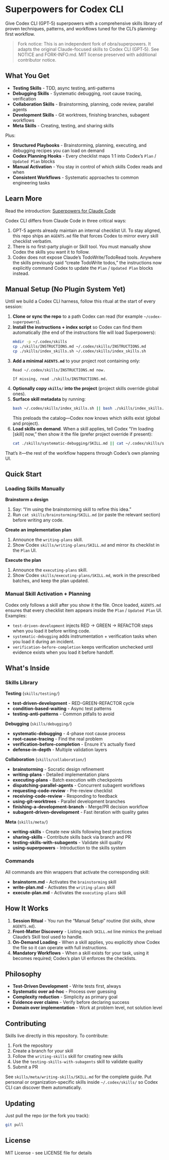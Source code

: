 # Superpowers for Codex CLI

Give Codex CLI (GPT-5) superpowers with a comprehensive skills library of proven techniques, patterns, and workflows tuned for the CLI’s planning-first workflow.

> Fork notice: This is an independent fork of obra/superpowers. It adapts the original Claude-focused skills to Codex CLI (GPT‑5). See NOTICE and FORK-INFO.md. MIT license preserved with additional contributor notice.

## What You Get

- **Testing Skills** - TDD, async testing, anti-patterns
- **Debugging Skills** - Systematic debugging, root cause tracing, verification
- **Collaboration Skills** - Brainstorming, planning, code review, parallel agents
- **Development Skills** - Git worktrees, finishing branches, subagent workflows
- **Meta Skills** - Creating, testing, and sharing skills

Plus:
- **Structured Playbooks** - Brainstorming, planning, executing, and debugging recipes you can load on demand
- **Codex Planning Hooks** - Every checklist maps 1:1 into Codex’s `Plan` / `Updated Plan` blocks
- **Manual Activation** - You stay in control of which skills Codex reads and when
- **Consistent Workflows** - Systematic approaches to common engineering tasks

## Learn More

Read the introduction: [Superpowers for Claude Code](https://blog.fsck.com/2025/10/09/superpowers/)

Codex CLI differs from Claude Code in three critical ways:

1. GPT-5 agents already maintain an internal checklist UI. To stay aligned, this repo ships an `AGENTS.md` file that forces Codex to mirror every skill checklist verbatim.
2. There is no first-party plugin or Skill tool. You must manually show Codex the skills you want it to follow.
3. Codex does not expose Claude’s TodoWrite/TodoRead tools. Anywhere the skills previously said “create TodoWrite todos,” the instructions now explicitly command Codex to update the `Plan` / `Updated Plan` blocks instead.

## Manual Setup (No Plugin System Yet)

Until we build a Codex CLI harness, follow this ritual at the start of every session:

1. **Clone or sync the repo** to a path Codex can read (for example `~/codex-superpowers`).
2. **Install the instructions + index script** so Codex can find them automatically (the end of the instructions file will load Superpowers):
   ```bash
   mkdir -p ~/.codex/skills
   cp ./skills/INSTRUCTIONS.md ~/.codex/skills/INSTRUCTIONS.md
   cp ./skills/index_skills.sh ~/.codex/skills/index_skills.sh
   ```
3. **Add a minimal `AGENTS.md`** to your project root containing only:
   ```
   Read ~/.codex/skills/INSTRUCTIONS.md now.

   If missing, read ./skills/INSTRUCTIONS.md.
   ```
4. **Optionally copy `skills/` into the project** (project skills override global ones).
5. **Surface skill metadata** by running:
   ```bash
   bash ~/.codex/skills/index_skills.sh || bash ./skills/index_skills.sh
   ```
   This preloads the catalog—Codex now knows which skills exist (global and project).
6. **Load skills on demand**. When a skill applies, tell Codex “I’m loading [skill] now,” then show it the file (prefer project override if present):
   ```bash
   cat ./skills/systematic-debugging/SKILL.md || cat ~/.codex/skills/systematic-debugging/SKILL.md
   ```

That’s it—the rest of the workflow happens through Codex’s own planning UI.

## Quick Start

### Loading Skills Manually

**Brainstorm a design**
1. Say: “I’m using the brainstorming skill to refine this idea.”
2. Run `cat skills/brainstorming/SKILL.md` (or paste the relevant section) before writing any code.

**Create an implementation plan**
1. Announce the `writing-plans` skill.
2. Show Codex `skills/writing-plans/SKILL.md` and mirror its checklist in the `Plan` UI.

**Execute the plan**
1. Announce the `executing-plans` skill.
2. Show Codex `skills/executing-plans/SKILL.md`, work in the prescribed batches, and keep the plan updated.

### Manual Skill Activation + Planning

Codex only follows a skill after you show it the file. Once loaded, `AGENTS.md` ensures that every checklist item appears inside the `Plan` / `Updated Plan` UI. Examples:
- `test-driven-development` injects RED → GREEN → REFACTOR steps when you load it before writing code.
- `systematic-debugging` adds instrumentation + verification tasks when you load it during an incident.
- `verification-before-completion` keeps verification unchecked until evidence exists when you load it before handoff.

## What's Inside

### Skills Library

**Testing** (`skills/testing/`)
- **test-driven-development** - RED-GREEN-REFACTOR cycle
- **condition-based-waiting** - Async test patterns
- **testing-anti-patterns** - Common pitfalls to avoid

**Debugging** (`skills/debugging/`)
- **systematic-debugging** - 4-phase root cause process
- **root-cause-tracing** - Find the real problem
- **verification-before-completion** - Ensure it's actually fixed
- **defense-in-depth** - Multiple validation layers

**Collaboration** (`skills/collaboration/`)
- **brainstorming** - Socratic design refinement
- **writing-plans** - Detailed implementation plans
- **executing-plans** - Batch execution with checkpoints
- **dispatching-parallel-agents** - Concurrent subagent workflows
- **requesting-code-review** - Pre-review checklist
- **receiving-code-review** - Responding to feedback
- **using-git-worktrees** - Parallel development branches
- **finishing-a-development-branch** - Merge/PR decision workflow
- **subagent-driven-development** - Fast iteration with quality gates

**Meta** (`skills/meta/`)
- **writing-skills** - Create new skills following best practices
- **sharing-skills** - Contribute skills back via branch and PR
- **testing-skills-with-subagents** - Validate skill quality
- **using-superpowers** - Introduction to the skills system

### Commands

All commands are thin wrappers that activate the corresponding skill:

- **brainstorm.md** - Activates the `brainstorming` skill
- **write-plan.md** - Activates the `writing-plans` skill
- **execute-plan.md** - Activates the `executing-plans` skill

## How It Works

1. **Session Ritual** - You run the “Manual Setup” routine (list skills, show `AGENTS.md`).
2. **Front-Matter Discovery** - Listing each `SKILL.md` line mimics the preload Claude’s Skill tool used to handle.
3. **On-Demand Loading** - When a skill applies, you explicitly show Codex the file so it can operate with full instructions.
4. **Mandatory Workflows** - When a skill exists for your task, using it becomes required; Codex’s plan UI enforces the checklists.

## Philosophy

- **Test-Driven Development** - Write tests first, always
- **Systematic over ad-hoc** - Process over guessing
- **Complexity reduction** - Simplicity as primary goal
- **Evidence over claims** - Verify before declaring success
- **Domain over implementation** - Work at problem level, not solution level

## Contributing

Skills live directly in this repository. To contribute:

1. Fork the repository
2. Create a branch for your skill
3. Follow the `writing-skills` skill for creating new skills
4. Use the `testing-skills-with-subagents` skill to validate quality
5. Submit a PR

See `skills/meta/writing-skills/SKILL.md` for the complete guide. Put personal or organization-specific skills inside `~/.codex/skills/` so Codex CLI can discover them automatically.

## Updating

Just pull the repo (or the fork you track):

```bash
git pull
```

## License

MIT License - see LICENSE file for details

